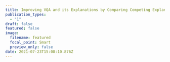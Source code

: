 ```yaml
---
title: Improving VQA and its Explanations by Comparing Competing Explanations
publication_types:
  - "1"
draft: false
featured: false
image:
  filename: featured
  focal_point: Smart
  preview_only: false
date: 2021-07-23T15:08:10.876Z
---
```

